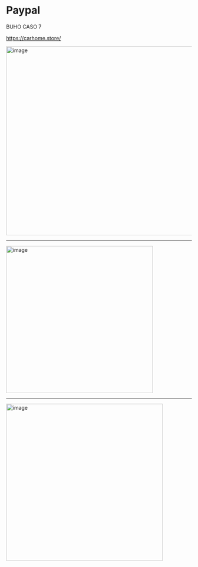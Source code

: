 # Paypal

BUHO CASO 7

https://carhome.store/


<img width="511" alt="image" src="https://github.com/Jysn22/Paypal/assets/125273441/466bfb6b-6c6a-4e9d-a60e-fbf1bec83116">

_______________________________________

<img width="398" alt="image" src="https://github.com/Jysn22/Paypal/assets/125273441/5cea2bec-36ed-41f9-9167-ac3d70d41849">

_______________________________________

<img width="425" alt="image" src="https://github.com/Jysn22/Paypal/assets/125273441/49ac5b34-2081-454f-93a1-48d3b01619d2">

